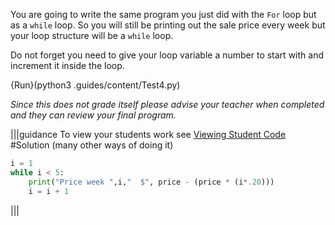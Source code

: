 You are going to write the same program you just did with the `For` loop but as a `while` loop.  So you will still be printing out the sale price every week but your loop structure will be a `while` loop.  

Do not forget you need to give your loop variable a number to start with and increment it inside the loop. 



{Run}(python3 .guides/content/Test4.py)

*Since this does not grade itself please advise your teacher when completed and they can review your final program.* 

|||guidance
To view your students work see [Viewing Student Code](https://codio.com/docs/teacher/assess/studentcode/)
#Solution (many other ways of doing it)

```python
i = 1
while i < 5:
    print("Price week ",i,"  $", price - (price * (i*.20)))
    i = i + 1
```
|||